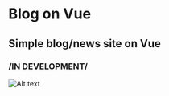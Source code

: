 # Blog on Vue 
## Simple blog/news site on Vue 
### /IN DEVELOPMENT/
![Alt text](https://i.imgur.com/JNObK7y.png)

